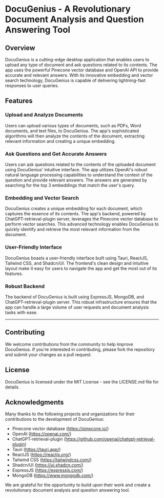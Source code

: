 DocuGenius - A Revolutionary Document Analysis and Question Answering Tool
============================================================================

Overview
--------

DocuGenius is a cutting-edge desktop application that enables users to upload any type of document and ask questions related to its contents. The app uses the powerful Pinecone vector database and OpenAI API to provide accurate and relevant answers. With its innovative embedding and vector search technology, DocuGenius is capable of delivering lightning-fast responses to user queries.

Features
--------

### Upload and Analyze Documents

Users can upload various types of documents, such as PDFs, Word documents, and text files, to DocuGenius. The app's sophisticated algorithms will then analyze the contents of the document, extracting relevant information and creating a unique embedding.

### Ask Questions and Get Accurate Answers

Users can ask questions related to the contents of the uploaded document using DocuGenius' intuitive interface. The app utilizes OpenAI's robust natural language processing capabilities to understand the context of the question and provide relevant answers. The answers are generated by searching for the top 3 embeddings that match the user's query.

### Embedding and Vector Search

DocuGenius creates a unique embedding for each document, which captures the essence of its contents. The app's backend, powered by ChatGPT-retrieval-plugin server, leverages the Pinecone vector database to perform vector searches. This advanced technology enables DocuGenius to quickly identify and retrieve the most relevant information from the document.

### User-Friendly Interface

DocuGenius boasts a user-friendly interface built using Tauri, ReactJS, Tailwind CSS, and Shadcn/UI. The frontend's clean design and intuitive layout make it easy for users to navigate the app and get the most out of its features.

### Robust Backend

The backend of DocuGenius is built using ExpressJS, MongoDB, and ChatGPT-retrieval-plugin server. This robust infrastructure ensures that the app can handle a large volume of user requests and document analysis tasks with ease.

---------------

Contributing
------------

We welcome contributions from the community to help improve DocuGenius. If you're interested in contributing, please fork the repository and submit your changes as a pull request.

License
-------

DocuGenius is licensed under the MIT License - see the LICENSE.md file for details.

Acknowledgments
---------------

Many thanks to the following projects and organizations for their contributions to the development of DocuGenius:

* Pinecone vector database (<https://pinecone.io/>)
* OpenAI (<https://openai.com/>)
* ChatGPT-retrieval-plugin (<https://github.com/openai/chatgpt-retrieval-plugin>)
* Tauri (<https://tauri.app/>)
* ReactJS (<https://reactjs.org/>)
* Tailwind CSS (<https://tailwindcss.com/>)
* Shadcn/UI (<https://ui.shadcn.com/>)
* ExpressJS (<https://expressjs.com/>)
* MongoDB (<https://www.mongodb.com/>)

We are grateful for the opportunity to build upon their work and create a revolutionary document analysis and question answering tool.